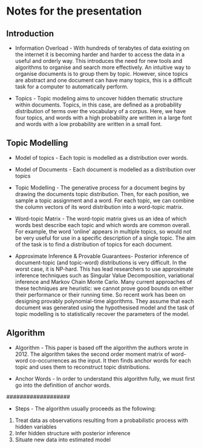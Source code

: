 Notes for the presentation
==========================

Introduction
------------

- Information Overload -
With hundreds of terabytes of data existing on the internet it is becoming harder and harder to access the data in a useful and orderly way. This introduces the need for new tools and algorithms to organise and search more effectively.
An intuitive way to organise documents is to group them by topic. However, since topics are abstract and one document can have many topics, this is a difficult task for a computer to automatically perform.

- Topics - 
Topic modeling aims to uncover hidden thematic structure within documents. Topics, in this case, are defined as a probability distribution of terms over the vocabulary of a corpus. Here, we have four topics, and words with a high probability are written in a large font and words with a low probability are written in a small font.


Topic Modelling
----------------

- Model of topics -
Each topic is modelled as a distribution over words.

- Model of Documents -
Each document is modelled as a distribution over topics

- Topic Modelling -
The generative process for a document begins by drawing the documents topic distribution. Then, for each position, we sample a topic assignment and a word. For each topic, we can combine the column vectors of its word distribution into a word-topic matrix.

- Word-topic Matrix -
The word-topic matrix gives us an idea of which words best describe each topic and which words are common overall. For example, the word 'online' appears in multiple topics, so would not be very useful for use in a specific description of a single topic. The aim of the task is to find a distribution of topics for each document.

- Approximate Inference & Provable Guarantees-
Posterior inference of document-topic (and topic-word) distributions is very difficult. In the worst case, it is NP-hard. This has lead researchers to use approximate inference techniques such as Singular Value Decomposition, variational inference and Markov Chain Monte Carlo. Many current approaches of these techniques are heuristic: we cannot prove good bounds on either their performance or their running time. So recent work has been on designing provably polynomial-time algorithms. They assume that each document was generated using the hypothesised model and the task of topic modelling is to statistically recover the parameters of the model.

Algorithm
---------

- Algorithm -
This paper is based off the algorithm the authors wrote in 2012. The algorithm takes the second order moment matrix of word-word co-occurrences as the input. It then finds anchor words for each topic and uses them to reconstruct topic distributions.

- Anchor Words -
In order to understand this algorithm fully, we must first go into the definition of anchor words.


###################
- Steps -
The algorithm usually proceeds as the following:
1) Treat data as observations resulting from a probabilistic process with hidden variables
2) Infer hidden structure with posterior inference
3) Situate new data into estimated model



